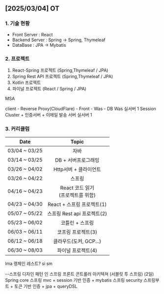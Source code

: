 ## [2025/03/04] OT
### 1. 기술 현황
* Front Server : React
* Backend Server : Spring -> Spring, Thymeleaf 
* DataBase : JPA -> Mybatis

### 2. 프로젝트
1. React-Spring 프로젝트 (Spring,Thymeleaf / JPA)
2. Spring Rest API 프로젝트 (Spring,Thymeleaf / JPA)
3. Kotlin 프로젝트
4. 파이널 프로젝트 (React / Spring / JPA)


MSA

client - Reverse Proxy(CloudFlare) - Front - Was - DB
Was 실서버 1
Session Cluster + 인증서버 + 이메일 발송 서버 실서버 1

### 3. 커리큘럼
|    Date     |           Topic            |
|:-----------:|:--------------------------:|
|03/04 ~ 03/25|             자바             |
|03/14 ~ 03/25|        DB + 서버프로그래밍        |
|03/26 ~ 04/02|       Http서버 + 클라이언트       |
|03/26 ~ 04/22|            스프링             |
|04/16 ~ 04/23| React 코드 읽기<br/>(프로젝트를 위함) |
|04/23 ~ 04/30|    React + 스프링 프로젝트(1)     |
|05/07 ~ 05/22|    스프링 Rest api 프로젝트(2)    |
|05/23 ~ 06/02|         코틀린 + 스프링          |
|06/03 ~ 06/11|        코프링 프로젝트(3)         |
|06/12 ~ 06/18|      클라우드(도커, GCP...)      |
|06/30 ~ 08/03|        파이널 프로젝트(4)         |

lma 랭체인 레스트?
si sm

--스프링
디자인 패턴 인 스프링
프론트 콘트롤러 아키텍쳐 (서블릿 투 스프링) (2일)
Spring core
스프링 mvc + session 기반 인증 + mybatis
스프링 security
스프링부트 + 토큰 기반 인증 + jpa + queryDSL
